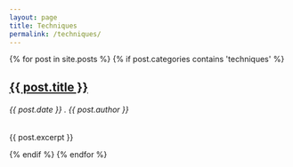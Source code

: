 ```yaml
---
layout: page
title: Techniques
permalink: /techniques/
---
```


{% for post in site.posts %}
  {% if post.categories contains 'techniques' %}
  <h2><a href="{{ post.url }}">{{ post.title }}</a></h2>
  <h6> {{ post.date }} . {{ post.author }} </h6>
  <p> {{ post.excerpt }} </p>
  {% endif %}
{% endfor %}
